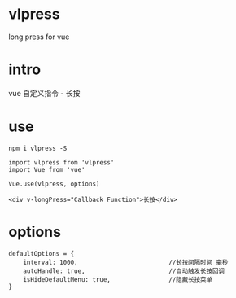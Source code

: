 # vlpress
long press for vue

# intro
vue 自定义指令 - 长按

# use

```
npm i vlpress -S

import vlpress from 'vlpress'
import Vue from 'vue'

Vue.use(vlpress, options)

<div v-longPress="Callback Function">长按</div>
```

# options

```
defaultOptions = {
    interval: 1000,                         //长按间隔时间 毫秒
    autoHandle: true,                       //自动触发长按回调
    isHideDefaultMenu: true,                //隐藏长按菜单
}
```